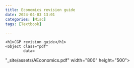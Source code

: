 ```yaml
---
title: Economics revision guide
date: 2024-04-03 13:01
categories: [Misc]
tags: [Textbook]

---
```



<body>

    <h1>CGP revision guide</h1>
    <object class="pdf" 
            data=
"_site/assets/AEconomics.pdf"
            width="800"
            height="500">
    </object>
</body>
